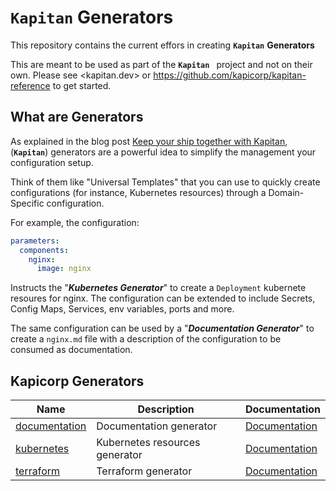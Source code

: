 # **`Kapitan`** **Generators**

This repository contains the current effors in creating **`Kapitan`** **Generators**

This are meant to be used as part of the **`Kapitan `** project and not on their own.
Please see <kapitan.dev> or <https://github.com/kapicorp/kapitan-reference> to get started.

## What are **Generators**

As explained in the blog post [Keep your ship together with Kapitan](https://medium.com/kapitan-blog/keep-your-ship-together-with-kapitan-d82d441cc3e7), (**`Kapitan`**) generators are a
powerful idea to simplify the management your configuration setup.

Think of them like "Universal Templates" that you can use to quickly create configurations (for instance, Kubernetes resources) through a Domain-Specific configuration.

For example, the configuration:

```yaml
parameters:
  components:
    nginx:
      image: nginx
```

Instructs the "***Kubernetes Generator***" to create a `Deployment` kubernete resoures for nginx. The configuration can be extended to include Secrets, Config Maps, Services, env variables, ports and more.

The same configuration can be used by a "***Documentation Generator***" to create a `nginx.md` file with a description of the configuration to be consumed as documentation.

## **Kapicorp Generators**

| Name                           | Description                    | Documentation                               |
|--------------------------------|--------------------------------|---------------------------------------------|
| [documentation](documentation) | Documentation generator        | [Documentation](../documentation/README.md) |
| [kubernetes](kubernetes)       | Kubernetes resources generator | [Documentation](../kubernetes/README.md)    |
| [terraform](terraform)         | Terraform generator            | [Documentation](../terraform/README.md)     |